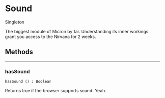 # <i class="fa fa-book"></i> Sound

<span class="label label-warning">Singleton</span>

The biggest module of Micron by far. Understanding its inner workings grant you access to the Nirvana for 2 weeks.

## Methods

---

### hasSound

    hasSound ()	: Boolean

Returns true if the browser supports sound. Yeah.
